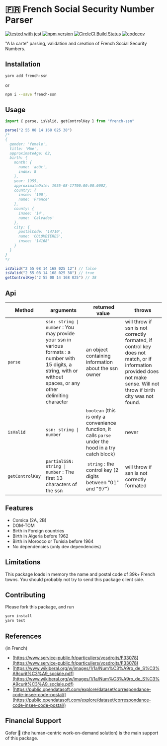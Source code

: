 
# 🇫🇷 French Social Security Number Parser

[![tested with jest](https://img.shields.io/badge/tested_with-jest-99424f.svg)](https://github.com/facebook/jest) [![npm version](https://badge.fury.io/js/french-ssn.svg)](http://badge.fury.io/js/french-ssn) [![CircleCI Build Status](https://circleci.com/gh/aymericbouzy/french-ssn.svg?style=shield)](https://circleci.com/gh/aymericbouzy/french-ssn) [![codecov](https://codecov.io/gh/aymericbouzy/french-ssn/branch/master/graph/badge.svg)](https://codecov.io/gh/aymericbouzy/french-ssn)


"A la carte" parsing, validation and creation of French Social Security Numbers.

## Installation

```sh
yarn add french-ssn
```

or

```sh
npm i --save french-ssn
```

## Usage

```js
import { parse, isValid, getControlKey } from "french-ssn"

parse("2 55 08 14 168 025 38")
/*
{
  gender: 'female',
  title: 'Mme',
  approximateAge: 62,
  birth: {
    month: {
      name: 'août',
      index: 8
    },
    year: 1955,
    approximateDate: 1955-08-17T00:00:00.000Z,
    country: {
      insee: '100',
      name: 'France'
    },
    county: {
      insee: '14',
      name: 'Calvados'
    },
    city: {
      postalCode: '14710',
      name: 'COLOMBIERES',
      insee: '14168'
    }
  }
}
*/

isValid("2 55 08 14 168 025 12") // false
isValid("2 55 08 14 168 025 38") // true
getControlKey("2 55 08 14 168 025") // 38
```

## Api

| Method | arguments | returned value | throws |
| ------ | --------- | -------------- | ------ |
| `parse` | `ssn: string \| number` : You may provide your ssn in various formats : a number with 15 digits, a string, with or without spaces, or any other delimiting character | an object containing information about the ssn owner | will throw if ssn is not correctly formated, if control key does not match, or if information provided does not make sense. Will not throw if birth city was not found. |
| `isValid` | `ssn: string \| number` | `boolean` (this is only a convenience function, it calls `parse` under the hood in a try catch block) | never |
| `getControlKey` | `partialSSN: string \| number` : The first 13 characters of the ssn | `string` : the control key (2 digits between "01" and "97") | will throw if ssn is not correctly formated |

## Features

* Corsica (2A, 2B)
* DOM-TOM
* Birth in Foreign countries
* Birth in Algeria before 1962
* Birth in Morocco or Tunisia before 1964
* No dependencies (only dev dependencies)

## Limitations

This package loads in memory the name and postal code of 39k+ French towns. You should probably not try to send this package client side.

## Contributing

Please fork this package, and run

```sh
yarn install
yarn test
```

## References

(in French)

* [https://www.service-public.fr/particuliers/vosdroits/F33078](https://www.service-public.fr/particuliers/vosdroits/F33078)
* [https://www.wikiberal.org/w/images/1/1a/Num%C3%A9ro_de_S%C3%A9curit%C3%A9_sociale.pdf](https://www.wikiberal.org/w/images/1/1a/Num%C3%A9ro_de_S%C3%A9curit%C3%A9_sociale.pdf)
* [https://public.opendatasoft.com/explore/dataset/correspondance-code-insee-code-postal/](https://public.opendatasoft.com/explore/dataset/correspondance-code-insee-code-postal/)

## Financial Support

Gofer 🤝 (the human-centric work-on-demand solution) is the main support of this package.
